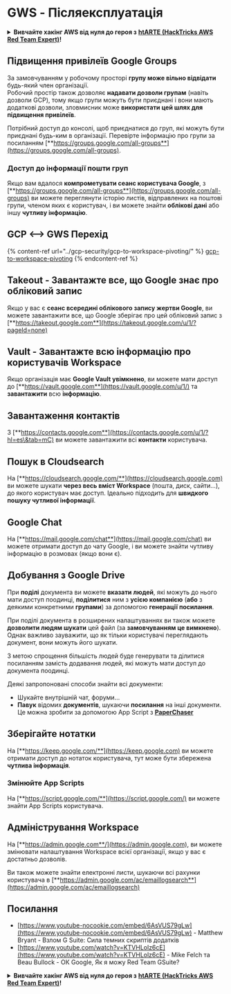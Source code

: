 # GWS - Післяексплуатація

<details>

<summary><strong>Вивчайте хакінг AWS від нуля до героя з</strong> <a href="https://training.hacktricks.xyz/courses/arte"><strong>htARTE (HackTricks AWS Red Team Expert)</strong></a><strong>!</strong></summary>

Інші способи підтримки HackTricks:

* Якщо ви хочете побачити вашу **компанію в рекламі HackTricks** або **завантажити HackTricks у PDF** Перевірте [**ПЛАНИ ПІДПИСКИ**](https://github.com/sponsors/carlospolop)!
* Отримайте [**офіційний PEASS & HackTricks мерч**](https://peass.creator-spring.com)
* Відкрийте для себе [**Сім'ю PEASS**](https://opensea.io/collection/the-peass-family), нашу колекцію ексклюзивних [**NFT**](https://opensea.io/collection/the-peass-family)
* **Приєднуйтесь до** 💬 [**групи Discord**](https://discord.gg/hRep4RUj7f) або [**групи telegram**](https://t.me/peass) або **слідкуйте** за мною на **Twitter** 🐦 [**@carlospolopm**](https://twitter.com/carlospolopm)**.**
* **Поділіться своїми хакерськими трюками, надсилайте PR до** [**HackTricks**](https://github.com/carlospolop/hacktricks) та [**HackTricks Cloud**](https://github.com/carlospolop/hacktricks-cloud) репозиторіїв.

</details>

## Підвищення привілеїв Google Groups

За замовчуванням у робочому просторі **групу може вільно відвідати** будь-який член організації.\
Робочий простір також дозволяє **надавати дозволи групам** (навіть дозволи GCP), тому якщо групи можуть бути приєднані і вони мають додаткові дозволи, зловмисник може **використати цей шлях для підвищення привілеїв**.

Потрібний доступ до консолі, щоб приєднатися до груп, які можуть бути приєднані будь-ким в організації. Перевірте інформацію про групи за посиланням [**https://groups.google.com/all-groups**](https://groups.google.com/all-groups).

### Доступ до інформації пошти груп

Якщо вам вдалося **компрометувати сеанс користувача Google**, з [**https://groups.google.com/all-groups**](https://groups.google.com/all-groups) ви можете переглянути історію листів, відправлених на поштові групи, членом яких є користувач, і ви можете знайти **облікові дані** або іншу **чутливу інформацію**.

## GCP <--> GWS Перехід

{% content-ref url="../gcp-security/gcp-to-workspace-pivoting/" %}
[gcp-to-workspace-pivoting](../gcp-security/gcp-to-workspace-pivoting/)
{% endcontent-ref %}

## Takeout - Завантажте все, що Google знає про обліковий запис

Якщо у вас є **сеанс всередині облікового запису жертви Google**, ви можете завантажити все, що Google зберігає про цей обліковий запис з [**https://takeout.google.com**](https://takeout.google.com/u/1/?pageId=none)

## Vault - Завантажте всю інформацію про користувачів Workspace

Якщо організація має **Google Vault увімкнено**, ви можете мати доступ до [**https://vault.google.com**](https://vault.google.com/u/1/) та **завантажити** всю **інформацію**.

## Завантаження контактів

З [**https://contacts.google.com**](https://contacts.google.com/u/1/?hl=es\&tab=mC) ви можете завантажити всі **контакти** користувача.

## Пошук в Cloudsearch

На [**https://cloudsearch.google.com/**](https://cloudsearch.google.com) ви можете шукати **через весь вміст Workspace** (пошта, диск, сайти...), до якого користувач має доступ. Ідеально підходить для **швидкого пошуку чутливої інформації**.

## Google Chat

На [**https://mail.google.com/chat**](https://mail.google.com/chat) ви можете отримати доступ до чату Google, і ви можете знайти чутливу інформацію в розмовах (якщо вони є).

## Добування з Google Drive

При **поділі** документа ви можете **вказати** **людей**, які можуть до нього мати доступ поодинці, **поділитися** ним з **усією компанією** (**або** з деякими конкретними **групами**) за допомогою **генерації посилання**.

При поділі документа в розширених налаштуваннях ви також можете **дозволити людям шукати** цей файл (за **замовчуванням це вимкнено**). Однак важливо зауважити, що як тільки користувачі переглядають документ, вони можуть його шукати.

З метою спрощення більшість людей буде генерувати та ділитися посиланням замість додавання людей, які можуть мати доступ до документа поодинці.

Деякі запропоновані способи знайти всі документи:

* Шукайте внутрішній чат, форуми...
* **Павук** відомих **документів**, шукаючи **посилання** на інші документи. Це можна зробити за допомогою App Script з [**PaperChaser**](https://github.com/mandatoryprogrammer/PaperChaser)

## **Зберігайте нотатки**

На [**https://keep.google.com/**](https://keep.google.com) ви можете отримати доступ до нотаток користувача, тут може бути збережена **чутлива інформація**.

### Змінюйте App Scripts

На [**https://script.google.com/**](https://script.google.com/) ви можете знайти App Scripts користувача.

## **Адміністрування Workspace**

На [**https://admin.google.com**/](https://admin.google.com), ви можете змінювати налаштування Workspace всієї організації, якщо у вас є достатньо дозволів.

Ви також можете знайти електронні листи, шукаючи всі рахунки користувача в [**https://admin.google.com/ac/emaillogsearch**](https://admin.google.com/ac/emaillogsearch)

## Посилання

* [https://www.youtube-nocookie.com/embed/6AsVUS79gLw](https://www.youtube-nocookie.com/embed/6AsVUS79gLw) - Matthew Bryant - Взлом G Suite: Сила темних скриптів додатків
* [https://www.youtube.com/watch?v=KTVHLolz6cE](https://www.youtube.com/watch?v=KTVHLolz6cE) - Mike Felch та Beau Bullock - ОК Google, Як я можу Red Team GSuite?

<details>

<summary><strong>Вивчайте хакінг AWS від нуля до героя з</strong> <a href="https://training.hacktricks.xyz/courses/arte"><strong>htARTE (HackTricks AWS Red Team Expert)</strong></a><strong>!</strong></summary>

Інші способи підтримки HackTricks:

* Якщо ви хочете побачити вашу **компанію в рекламі HackTricks** або **завантажити HackTricks у PDF** Перевірте [**ПЛАНИ ПІДПИСКИ**](https://github.com/sponsors/carlospolop)!
* Отримайте [**офіційний PEASS & HackTricks мерч**](https://peass.creator-spring.com)
* Відкрийте для себе [**Сім'ю PEASS**](https://opensea.io/collection/the-peass-family), нашу колекцію ексклюзивних [**NFT**](https://opensea.io/collection/the-peass-family)
* **Приєднуйтесь до** 💬 [**групи Discord**](https://discord.gg/hRep4RUj7f) або [**групи telegram**](https://t.me/peass) або **слідкуйте** за мною на **Twitter** 🐦 [**@carlospolopm**](https://twitter.com/carlospolopm)**.**
* **Поділіться своїми хакерськими трюками, надсилайте PR до** [**HackTricks**](https://github.com/carlospolop/hacktricks) та [**HackTricks Cloud**](https://github.com/carlospolop/hacktricks-cloud) репозиторіїв.

</details>
